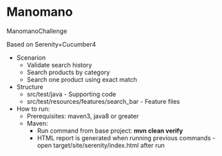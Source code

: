 # Manomano
 ManomanoChallenge
 
 Based on Serenity+Cucumber4
- Scenarion
  - Validate search history
  - Search products by category
  - Search one product using exact match
- Structure
  - src/test/java - Supporting code
  - src/test/resources/features/search_bar - Feature files
- How to run:
  - Prerequisites: maven3, java8 or greater
  - Maven:
    - Run command from base project: **mvn clean verify** 
    - HTML report is generated when running previous commands - open target/site/serenity/index.html after run
